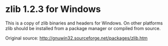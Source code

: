 # zlib 1.2.3 for Windows

This is a copy of zlib binaries and headers for Windows. On other platforms zlib should be installed from a package manager or compiled from source.

Original source: http://gnuwin32.sourceforge.net/packages/zlib.htm
